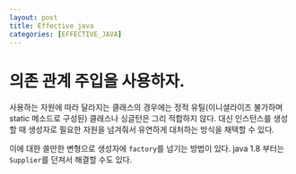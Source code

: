 ```yaml
---
layout: post
title: Effective java
categories: [EFFECTIVE_JAVA]
---
```




# 의존 관계 주입을 사용하자. 

사용하는 자원에 따라 달라지는 클래스의 경우에는 정적 유틸(이니셜라이즈 불가하며 static 메소드로 구성된) 클래스나 싱글턴은 그리 적합하지 않다.
대신 인스턴스를 생성할 때 생성자로 필요한 자원을 넘겨줘서 유연하게 대처하는 방식을 채택할 수 있다. 

이에 대한 쓸만한 변형으로 생성자에 `factory`를 넘기는 방법이 있다. java 1.8 부터는 `Supplier`를 던져서 해결할 수도 있다. 